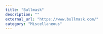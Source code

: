 ```yaml
---
title: "Bullmask"
description: ""
external_url: "https://www.bullmask.com/"
category: "Miscellaneous"
---
```

